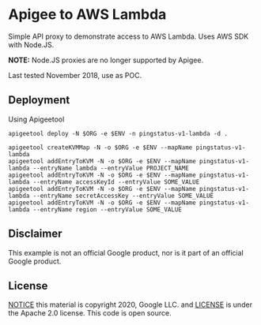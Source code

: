 # Apigee to AWS Lambda
Simple API proxy to demonstrate access to AWS Lambda. Uses AWS SDK with Node.JS.

**NOTE:** Node.JS proxies are no longer supported by Apigee.

Last tested November 2018, use as POC.

## Deployment
Using Apigeetool

```
apigeetool deploy -N $ORG -e $ENV -n pingstatus-v1-lambda -d .

apigeetool createKVMMap -N -o $ORG -e $ENV --mapName pingstatus-v1-lambda
apigeetool addEntryToKVM -N -o $ORG -e $ENV --mapName pingstatus-v1-lambda --entryName lambda --entryValue PROJECT_NAME
apigeetool addEntryToKVM -N -o $ORG -e $ENV --mapName pingstatus-v1-lambda --entryName accessKeyId --entryValue SOME_VALUE
apigeetool addEntryToKVM -N -o $ORG -e $ENV --mapName pingstatus-v1-lambda --entryName secretAccessKey --entryValue SOME_VALUE
apigeetool addEntryToKVM -N -o $ORG -e $ENV --mapName pingstatus-v1-lambda --entryName region --entryValue SOME_VALUE
```

## Disclaimer

This example is not an official Google product, nor is it part of an official Google product.

## License

[NOTICE](NOTICE) this material is copyright 2020, Google LLC. and [LICENSE](LICENSE) is under the Apache 2.0 license. This code is open source.
